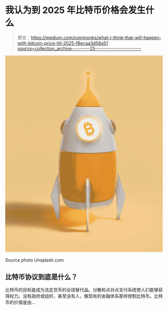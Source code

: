 # 我认为到 2025 年比特币价格会发生什么

> 原文：<https://medium.com/coinmonks/what-i-think-that-will-happen-with-bitcoin-price-till-2025-f8ecaa3d58a5?source=collection_archive---------25----------------------->

![](img/b64f61f5aaddb61532407633f0e0d377.png)

Source photo Unsplash.com

## 比特币协议到底是什么？

比特币的目标是成为法定货币的全球替代品。分散和点对点支付系统使人们能够获得权力。没有政府或组织，甚至没有人，像现有的金融体系那样控制比特币。比特币的价值是由…